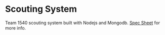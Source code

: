 # Scouting System
Team 1540 scouting system built with Nodejs and Mongodb. [Spec Sheet](specsheet.md) for more info.
